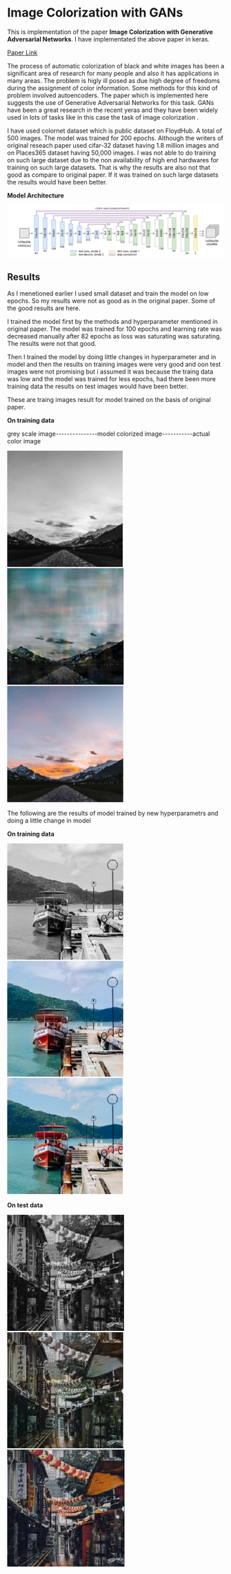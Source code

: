 # Image Colorization with GANs
This is implementation of the paper **Image Colorization with Generative Adversarial Networks**. I have implementated the above paper in keras.

[Paper Link](https://arxiv.org/abs/1803.05400)

The process of automatic colorization of black and white images has been a significant area of research for many people and also it has applications in many areas. The problem is higly ill posed as due high degree of freedoms during the assignment of color information. Some methods for this kind of problem involved autoencoders. The paper which is implemented here suggests the use of Generative Adversarial Networks for this task. GANs have been a great research in the recent yeras and they have been widely used in lots of tasks like in this case the task of image colorization .

I have used colornet dataset which is public dataset on FloydHub. A total of 500 images. The model was trained for 200 epochs. Although the writers of original reseach paper used cifar-32 dataset having 1.8 million images and on Places365 dataset having 50,000 images. I was not able to do training on such large dataset due to the non availability of high end hardwares for training on such large datasets. That is why the results are also not that good as compare to original paper. If it was trained on such large datasets the results would have been better.

**Model Architecture**

![model](color_gan_model.png)

## Results
As I menetioned earlier I used small dataset and train the model on low epochs. So my results were not as good as in the original paper. Some of the good results are here.

I trained the model first by the methods and hyperparameter mentioned in original paper. The model was trained for 100 epochs and learning rate was decreased manually after 82 epochs as loss was saturating was saturating. The results were not that good.

Then I trained the model by doing little changes in hyperparameter and in model and then the results on training images were very good and oon test images were not promising but i assumed it was because the traing data was low and the model was trained for less epochs, had there been more training data the results on test images would have been better. 



These are traing images result for model trained on the basis of original paper.

**On training data**

grey scale image---------------model colorized image-----------actual color image

![black](images/original/ac_black.png) ![color](images/original/ac_color.png) ![actual](images/original/ac_actual.png) 



The following are the results of model trained by new hyperparametrs and doing a little change in model

**On training data**

![black](images/new/black_new.png) ![color](images/new/color_new.png) ![actual](images/new/actual_new.png) 

**On test data**

![black](images/new/blackte_new.png) ![color](images/new/colorte_new.png) ![actual](images/new/actualte_new.png) 

